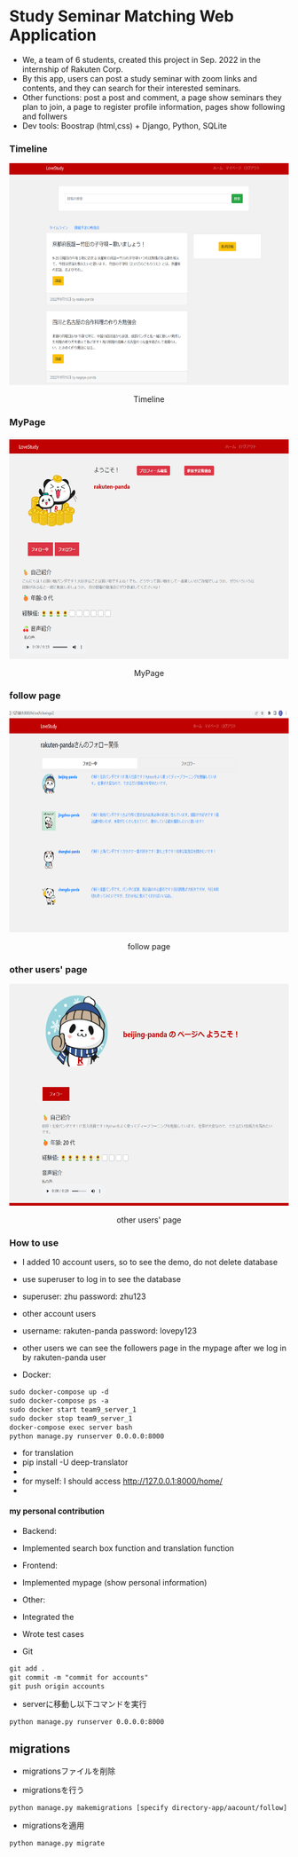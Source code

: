 # Study Seminar Matching Web Application
- We, a team of 6 students,  created this project in Sep. 2022 in the internship of Rakuten Corp.
- By this app, users can post a study seminar with zoom links and contents, and they can search for their interested seminars.
- Other functions: post a post and comment, a page show seminars they plan to join, a page to register profile information, pages show following and follwers
- Dev tools: Boostrap (html,css) + Django, Python, SQLite

### Timeline
<div align=center><img src="server/imgs_app/1.png" width="600" height="400" /></div>
<p align="center">Timeline</p>

### MyPage
<div align=center><img src="server/imgs_app/2.png" width="600" height="400" /></div>
<p align="center">MyPage</p>

### follow page
<div align=center><img src="server/imgs_app/3.png" width="600" height="400" /></div>
<p align="center">follow page</p>

### other users' page
<div align=center><img src="server/imgs_app/4.png" width="600" height="400" /></div>
<p align="center">other users' page</p>


### How to use
- I added 10 account users, so to see the demo, do not delete database
- use superuser to log in  to see the database
- superuser: zhu password: zhu123
- other account users
- username: rakuten-panda password: lovepy123
- other users we can see the followers page in the mypage after we log in by rakuten-panda user

- Docker:
```angular2html
sudo docker-compose up -d
sudo docker-compose ps -a
sudo docker start team9_server_1
sudo docker stop team9_server_1
docker-compose exec server bash
python manage.py runserver 0.0.0.0:8000
```
- for translation
- pip install -U deep-translator
- 
- for myself: I should access http://127.0.0.1:8000/home/
- 

#### my personal contribution
- Backend: 
- Implemented search box function and translation function
- Frontend:
- Implemented mypage (show personal information)
- Other:
- Integrated the
- Wrote test cases


- Git
```angular2html
git add .
git commit -m "commit for accounts"
git push origin accounts
```

- serverに移動し以下コマンドを実行
```
python manage.py runserver 0.0.0.0:8000
```

## migrations
- migrationsファイルを削除

- migrationsを行う
```
python manage.py makemigrations [specify directory-app/aacount/follow]
```

- migrationsを適用
```
python manage.py migrate
```
